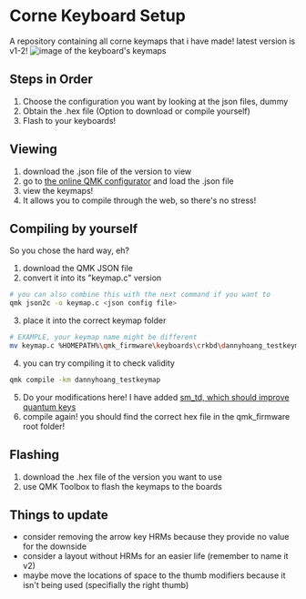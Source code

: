 # Corne Keyboard Setup

A repository containing all corne keymaps that i have made! latest version is v1-2!
![image of the keyboard's keymaps](https://github.com/user-attachments/assets/e396b43e-4ecf-4153-8140-ad0a587c97aa)

## Steps in Order
1) Choose the configuration you want by looking at the json files, dummy
2) Obtain the .hex file (Option to download or compile yourself)
3) Flash to your keyboards!

## Viewing
1) download the .json file of the version to view
2) go to [the online QMK configurator](https://config.qmk.fm/#/crkbd/rev1/LAYOUT_split_3x6_3) and load the .json file
3) view the keymaps!
4) It allows you to compile through the web, so there's no stress!

## Compiling by yourself
So you chose the hard way, eh?
1) download the QMK JSON file
2) convert it into its "keymap.c" version
```bash
# you can also combine this with the next command if you want to
qmk json2c -o keymap.c <json config file>
```
3) place it into the correct keymap folder
```bash
# EXAMPLE, your keymap name might be different
mv keymap.c %HOMEPATH%\qmk_firmware\keyboards\crkbd\dannyhoang_testkeymap
```
4) you can try compiling it to check validity
```bash
qmk compile -km dannyhoang_testkeymap
```
5) Do your modifications here! I have added [sm_td, which should improve quantum keys](https://github.com/stasmarkin/sm_td)
6) compile again! you should find the correct hex file in the qmk_firmware root folder!


## Flashing 
1) download the .hex file of the version you want to use
2) use QMK Toolbox to flash the keymaps to the boards

## Things to update
- consider removing the arrow key HRMs because they provide no value for the downside
- consider a layout without HRMs for an easier life (remember to name it v2)
- maybe move the locations of space to the thumb modifiers because it isn't being used (specifially the right thumb)
